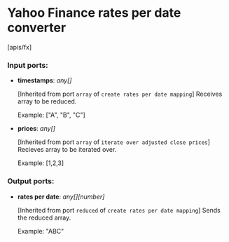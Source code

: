 # Yahoo Finance rates per date converter

[apis/fx]

### Input ports:

* __timestamps__: _any[]_

    [Inherited from port `array` of `create rates per date mapping`] 
    Receives array to be reduced.
    
    Example:
    ["A", "B", "C"]



* __prices__: _any[]_

    [Inherited from port `array` of `iterate over adjusted close prices`] 
    Recieves array to be iterated over.
    
    Example:
    [1,2,3]
    



### Output ports:

* __rates per date__: _any[][number]_

    [Inherited from port `reduced` of `create rates per date mapping`] 
    Sends the reduced array.
    
    Example:
    "ABC"



